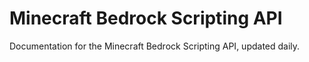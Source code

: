 # Minecraft Bedrock Scripting API

Documentation for the Minecraft Bedrock Scripting API, updated daily.
